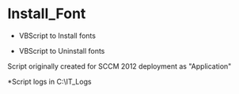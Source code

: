 # Install_Font
 - VBScript to Install fonts

 - VBScript to Uninstall fonts

Script originally created for SCCM 2012 deployment as "Application"

*Script logs in C:\IT_Logs
